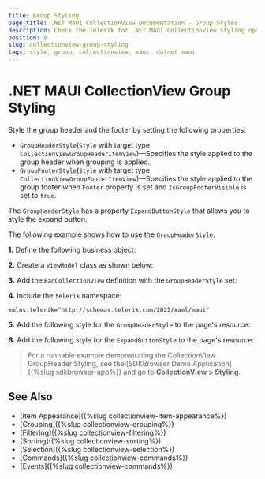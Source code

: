 ```yaml
---
title: Group Styling
page_title: .NET MAUI CollectionView Documentation - Group Styles
description: Check the Telerik for .NET MAUI CollectionView styling options for the Group.
position: 0
slug: collectionview-group-styling
tags: style, group, collectionview, maui, dotnet maui
---
```


# .NET MAUI CollectionView Group Styling

Style the group header and the footer by setting the following properties:

* `GroupHeaderStyle`(`Style` with target type `CollectionViewGroupHeaderItemView`)&mdash;Specifies the style applied to the group header when grouping is applied.
* `GroupFooterStyle`(`Style` with target type `CollectionViewGroupFooterItemView`)&mdash;Specifies the style applied to the group footer when `Footer` property is set and `IsGroupFooterVisible` is set to `true`.

The `GroupHeaderStyle` has a property `ExpandButtonStyle` that allows you to style the expand button.

The following example shows how to use the `GroupHeaderStyle`:

**1.** Define the following business object:

<snippet id='collectionview-datamodel' />

**2.** Create a `ViewModel` class as shown below:

<snippet id='collectionview-viewmodel' />

**3.** Add the `RadCollectionView` definition with the `GroupHeaderStyle` set:

<snippet id='collectionview-group-styling' />

**4.** Include the `telerik` namespace:

```XAML
xmlns:telerik="http://schemas.telerik.com/2022/xaml/maui" 
```

**5.** Add the following style for the `GroupHeaderStyle` to the page's resource:

<snippet id='contentview-group-styling-resources' />

**6.** Add the following style for the `ExpandButtonStyle` to the page's resource:

<snippet id='collectionview-group-expand-collapse-button-resources' />

> For a runnable example demonstrating the CollectionView GroupHeader Styling, see the [SDKBrowser Demo Application]({%slug sdkbrowser-app%}) and go to **CollectionView > Styling**.

## See Also

- [Item Appearance]({%slug collectionview-item-appearance%})
- [Grouping]({%slug collectionview-grouping%})
- [Filtering]({%slug collectionview-filtering%})
- [Sorting]({%slug collectionview-sorting%})
- [Selection]({%slug collectionview-selection%})
- [Commands]({%slug collectionview-commands%})
- [Events]({%slug collectionview-commands%})

